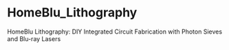 # HomeBlu_Lithography
HomeBlu Lithography: DIY Integrated Circuit Fabrication with Photon Sieves and Blu-ray Lasers

